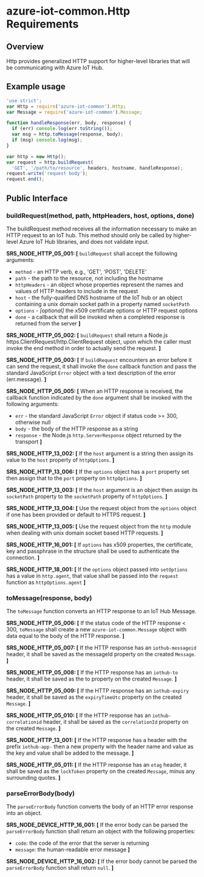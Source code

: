 # azure-iot-common.Http Requirements

## Overview
Http provides generalized HTTP support for higher-level libraries that will be communicating with Azure IoT Hub.
## Example usage

```js
'use strict';
var Http = require('azure-iot-common').Http;
var Message = require('azure-iot-common').Message;

function handleResponse(err, body, response) {
  if (err) console.log(err.toString());
  var msg = http.toMessage(response, body);
  if (msg) console.log(msg);
}

var http = new Http();
var request = http.buildRequest(
  'GET', '/path/to/resource', headers, hostname, handleResponse);
request.write('request body');
request.end();
```

## Public Interface
### buildRequest(method, path, httpHeaders, host, options, done)
The buildRequest method receives all the information necessary to make an HTTP request to an IoT hub.  This method should only be called by higher-level Azure IoT Hub libraries, and does not validate input.

**SRS_NODE_HTTP_05_001: [** `buildRequest` shall accept the following arguments:
- `method` - an HTTP verb, e.g., 'GET', 'POST', 'DELETE'
- `path` - the path to the resource, not including the hostname
- `httpHeaders` - an object whose properties represent the names and values of HTTP headers to include in the request
- `host` - the fully-qualified DNS hostname of the IoT hub or an object containing a unix domain socket path in a property named `socketPath`
- `options` - *[optional]* the x509 certificate options or HTTP request options
- `done` - a callback that will be invoked when a completed response is returned from the server **]**

**SRS_NODE_HTTP_05_002: [** `buildRequest` shall return a Node.js https.ClientRequest/http.ClientRequest object, upon which the caller must invoke the end method in order to actually send the request. **]**

**SRS_NODE_HTTP_05_003: [** If `buildRequest` encounters an error before it can send the request, it shall invoke the `done` callback function and pass the standard JavaScript `Error` object with a text description of the error (err.message). **]**

**SRS_NODE_HTTP_05_005: [** When an HTTP response is received, the callback function indicated by the `done` argument shall be invoked with the following arguments:
- `err` - the standard JavaScript `Error` object if status code >= 300, otherwise null
- `body` - the body of the HTTP response as a string
- `response` - the Node.js `http.ServerResponse` object returned by the transport **]**

**SRS_NODE_HTTP_13_002: [** If the `host` argument is a string then assign its value to the `host` property of `httpOptions`. **]**

**SRS_NODE_HTTP_13_006: [** If the `options` object has a `port` property set then assign that to the `port` property on `httpOptions`. **]**

**SRS_NODE_HTTP_13_003: [** If the `host` argument is an object then assign its `socketPath` property to the `socketPath` property of `httpOptions`. **]**

**SRS_NODE_HTTP_13_004: [** Use the request object from the `options` object if one has been provided or default to HTTPS request. **]**

**SRS_NODE_HTTP_13_005: [** Use the request object from the `http` module when dealing with unix domain socket based HTTP requests. **]**

**SRS_NODE_HTTP_16_001: [** If `options` has x509 properties, the certificate, key and passphrase in the structure shall be used to authenticate the connection. **]**

**SRS_NODE_HTTP_18_001: [** If the `options` object passed into `setOptions` has a value in `http.agent`, that value shall be passed into the `request` function as `httpOptions.agent` **]**

### toMessage(response, body)
The `toMessage` function converts an HTTP response to an IoT Hub Message.

**SRS_NODE_HTTP_05_006: [** If the status code of the HTTP response < 300, `toMessage` shall create a new `azure-iot-common.Message` object with data equal to the body of the HTTP response. **]**

**SRS_NODE_HTTP_05_007: [** If the HTTP response has an `iothub-messageid` header, it shall be saved as the messageId property on the created `Message`. **]**

**SRS_NODE_HTTP_05_008: [** If the HTTP response has an `iothub-to` header, it shall be saved as the to property on the created `Message`. **]**

**SRS_NODE_HTTP_05_009: [** If the HTTP response has an `iothub-expiry` header, it shall be saved as the `expiryTimeUtc` property on the created `Message`. **]**

**SRS_NODE_HTTP_05_010: [** If the HTTP response has an `iothub-correlationid` header, it shall be saved as the `correlationId` property on the created `Message`. **]**

**SRS_NODE_HTTP_13_001: [** If the HTTP response has a header with the prefix `iothub-app-` then a new property with the header name and value as the key and value shall be added to the message. **]**

**SRS_NODE_HTTP_05_011: [** If the HTTP response has an `etag` header, it shall be saved as the `lockToken` property on the created `Message`, minus any surrounding quotes. **]**

### parseErrorBody(body)
The `parseErrorBody` function converts the body of an HTTP error response into an object.

**SRS_NODE_DEVICE_HTTP_16_001: [** If the error body can be parsed the `parseErrorBody` function shall return an object with the following properties:
- `code`: the code of the error that the server is returning
- `message`: the human-readable error message **]**

**SRS_NODE_DEVICE_HTTP_16_002: [** If the error body cannot be parsed the `parseErrorBody` function shall return `null`. **]**


